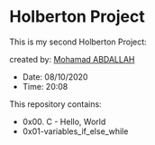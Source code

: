 # Holberton Project

This is my second Holberton Project:

created by: [Mohamad ABDALLAH](https://www.linkedin.com/in/m-abdallah/)

* Date: 08/10/2020
* Time: 20:08

This repository contains:
* 0x00. C - Hello, World
* 0x01-variables_if_else_while

